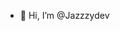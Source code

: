 - 👋 Hi, I’m @Jazzzydev

<!---
Jazzzydev/Jazzzydev is a ✨ special ✨ repository because its `README.md` (this file) appears on your GitHub profile.
You can click the Preview link to take a look at your changes.
--->
